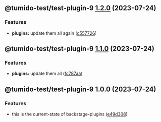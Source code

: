 ## @tumido-test/test-plugin-9 [1.2.0](https://github.com/tumido/test-npm-publish-migration-2/compare/@tumido-test/test-plugin-9@1.1.0...@tumido-test/test-plugin-9@1.2.0) (2023-07-24)


### Features

* **plugins:** update them all again ([c557726](https://github.com/tumido/test-npm-publish-migration-2/commit/c557726d5b75cf345fcf50f45e6a6281a2909f5a))

## @tumido-test/test-plugin-9 [1.1.0](https://github.com/tumido/test-npm-publish-migration-2/compare/@tumido-test/test-plugin-9@1.0.0...@tumido-test/test-plugin-9@1.1.0) (2023-07-24)


### Features

* **plugins:** update them all ([fc787aa](https://github.com/tumido/test-npm-publish-migration-2/commit/fc787aa160288a524e2bb06d5c1ab3c72f8e0774))

## @tumido-test/test-plugin-9 1.0.0 (2023-07-24)


### Features

* this is the current-state of backstage-plugins ([e49d308](https://github.com/tumido/test-npm-publish-migration-2/commit/e49d30830fa11898df24d879c21c82fd624df7ba))

